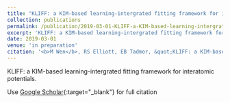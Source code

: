 ```yaml
---
title: "KLIFF: a KIM-based learning-intergrated fitting framework for interatomic potentials"
collection: publications
permalink: /publication/2019-03-01-KLIFF-a-KIM-based-learning-intergrated-fitting-framework-for-interatomic-potentials
excerpt: 'KLIFF: a KIM-based learning-intergrated fitting framework for interatomic potentials.'
date: 2019-03-01
venue: 'in preparation'
citation: '<b>M Wen</b>, RS Elliott, EB Tadmor, &quot;KLIFF: a KIM-based learning-intergrated fitting framework for interatomic potentials.&quot; <i>in preparation</i>, (2019).'
---
```

KLIFF: a KIM-based learning-intergrated fitting framework for interatomic potentials.

Use [Google Scholar](https://scholar.google.com/scholar?q=KLIFF:+a+KIM+based+learning+intergrated+fitting+framework+for+interatomic+potentials){:target="_blank"} for full citation
